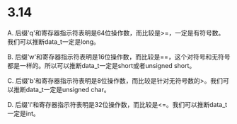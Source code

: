 # 3.14

A. 后缀'q'和寄存器指示符表明是64位操作数，而比较是>=，一定是有符号数。我们可以推断data_t一定是long。

B. 后缀'w'和寄存器指示符表明是16位操作数，而比较是==，这个对符号和无符号都是一样的。所以可以推断data_t一定是short或者unsigned short。

C. 后缀'b'和寄存器指示符表明是8位操作数，而比较是针对无符号数的>。我们可以推断data_t一定是unsigned char。

D. 后缀'l'和寄存器指示符表明是32位操作数，而比较是<=。我们可以推断data_t一定是int。
